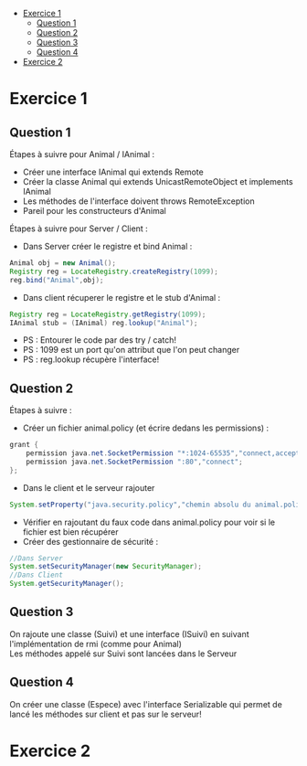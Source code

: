 - [Exercice 1](#exercice-1)
  - [Question 1](#question-1)
  - [Question 2](#question-2)
  - [Question 3](#question-3)
  - [Question 4](#question-4)
- [Exercice 2](#exercice-2)

# Exercice 1
## Question 1
Étapes à suivre pour Animal / IAnimal :
- Créer une interface IAnimal qui extends Remote
- Créer la classe Animal qui extends UnicastRemoteObject et implements IAnimal
- Les méthodes de l'interface doivent throws RemoteException
- Pareil pour les constructeurs d'Animal

Étapes à suivre pour Server / Client :
- Dans Server créer le registre et bind Animal :  
```Java
Animal obj = new Animal();
Registry reg = LocateRegistry.createRegistry(1099);
reg.bind("Animal",obj);
```
- Dans client récuperer le registre et le stub d'Animal :  
```Java
Registry reg = LocateRegistry.getRegistry(1099);
IAnimal stub = (IAnimal) reg.lookup("Animal");
```
- PS : Entourer le code par des try / catch!
- PS : 1099 est un port qu'on attribut que l'on peut changer
- PS : reg.lookup récupère l'interface!
## Question 2
Étapes à suivre :  
- Créer un fichier animal.policy (et écrire dedans les permissions) :  
```Java
grant {
    permission java.net.SocketPermission "*:1024-65535","connect,accept";
    permission java.net.SocketPermission ":80","connect";
};
```
- Dans le client et le serveur rajouter  
```Java
System.setProperty("java.security.policy","chemin absolu du animal.policy")
```
- Vérifier en rajoutant du faux code dans animal.policy pour voir si le fichier est bien récupérer
- Créer des gestionnaire de sécurité :  
```Java
//Dans Server
System.setSecurityManager(new SecurityManager);
//Dans Client
System.getSecurityManager();
```

## Question 3
On rajoute une classe (Suivi) et une interface (ISuivi) en suivant l'implémentation de rmi (comme pour Animal)  
Les méthodes appelé sur Suivi sont lancées dans le Serveur
## Question 4
On créer une classe (Espece) avec l'interface Serializable qui permet de lancé les méthodes sur client et pas sur le serveur!

# Exercice 2